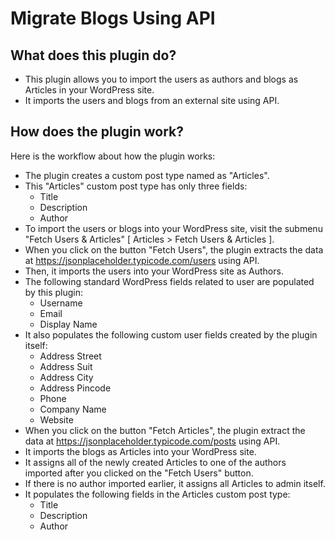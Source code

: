 # Migrate Blogs Using API

What does this plugin do?
-
* This plugin allows you to import the users as authors and blogs as Articles in your WordPress site.
* It imports the users and blogs from an external site using API.

How does the plugin work?
-
Here is the workflow about how the plugin works:
* The plugin creates a custom post type named as "Articles".
* This "Articles" custom post type has only three fields:
  - Title
  - Description
  - Author
* To import the users or blogs into your WordPress site, visit the submenu "Fetch Users & Articles" [ Articles > Fetch Users & Articles ].
* When you click on the button "Fetch Users", the plugin extracts the data at https://jsonplaceholder.typicode.com/users using API.
* Then, it imports the users into your WordPress site as Authors.
* The following standard WordPress fields related to user are populated by this plugin:
  - Username
  - Email
  - Display Name
* It also populates the following custom user fields created by the plugin itself:
  - Address Street
  - Address Suit
  - Address City
  - Address Pincode
  - Phone
  - Company Name
  - Website
* When you click on the button "Fetch Articles", the plugin extract the data at https://jsonplaceholder.typicode.com/posts using API.
* It imports the blogs as Articles into your WordPress site.
* It assigns all of the newly created Articles to one of the authors imported after you clicked on the "Fetch Users" button.
* If there is no author imported earlier, it assigns all Articles to admin itself.
* It populates the following fields in the Articles custom post type:
  - Title
  - Description
  - Author
  
